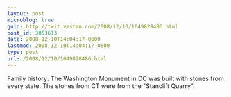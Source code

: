 ```yaml
---
layout: post
microblog: true
guid: http://twit.vmstan.com/2008/12/10/1049828486.html
post_id: 3053613
date: 2008-12-10T14:04:17-0600
lastmod: 2008-12-10T14:04:17-0600
type: post
url: /2008/12/10/1049828486.html
---
```

Family history: The Washington Monument in DC was built with stones from every state. The stones from CT were from the "Stanclift Quarry".
